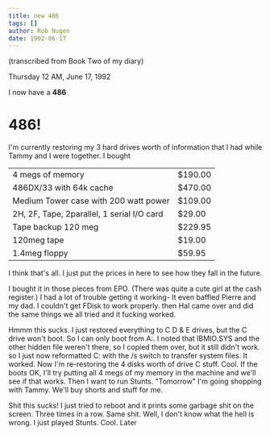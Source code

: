 ```yaml
---
title: new 486
tags: []
author: Rob Nugen
date: 1992-06-17
---
```


<p class=note>(transcribed from Book Two of my diary)

<p class=date>Thursday 12 AM, June 17, 1992

<p>I now have a <b>486</b>

<h1><b>486!</b></h1>

<p>I'm currently restoring my 3 hard drives worth of information that
I had while Tammy and I were together.  I bought

<p><table>
<tr><td>4 megs of memory</td><td>$190.00</td></tr>
<tr><td>486DX/33 with 64k cache</td><td>$470.00</td></tr>
<tr><td>Medium Tower case with 200 watt power</td><td>$109.00</td></tr>
<tr><td>2H, 2F, Tape, 2parallel, 1 serial I/O card</td><td>$29.00</td></tr>
<tr><td>Tape backup 120 meg</td><td>$229.95</td></tr>
<tr><td>120meg tape</td><td>$19.00</td></tr>
<tr><td>1.4meg floppy</td><td>$59.95</td></tr>
</table>

<p>I think that's all.  I just put the prices in here to see how they
fall in the future.

<p>I bought it in those pieces from EPO.  (There was quite a cute girl
at the cash register.)  I had a lot of trouble getting it working- It
even baffled Pierre and my dad.  I couldn't get FDisk to work
properly.  then Hal came over and did the same things we all tried and
it fucking worked.

<p>Hmmm this sucks.  I just restored everything to C D & E drives, but
the C drive won't boot.  So I can only boot from A:.  I noted that
IBMIO.SYS and the other hidden file weren't there, so I copied them
over, but it still didn't work.  so I just now reformatted C: with the
/s switch to transfer system files.  It worked.  Now I'm re-restoring
the 4 disks worth of drive C stuff.  Cool.  If the boots OK, I'll try
putting all 4 megs of my memory in the machine and we'll see if that
works.  Then I want to run Stunts.  "Tomorrow" I'm going shopping with
Tammy.  We'll buy shorts and stuff for me.

<p>Shit this sucks!  I just tried to reboot and it prints some garbage
shit on the screen.  Three times in a row.  Same shit.  Well, I don't
know what the hell is wrong.  I just played Stunts.  Cool.  Later
